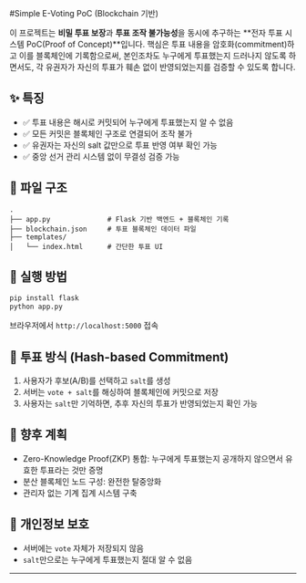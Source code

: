 #Simple E-Voting PoC (Blockchain 기반)

이 프로젝트는 **비밀 투표 보장**과 **투표 조작 불가능성**을 동시에 추구하는 \*\*전자 투표 시스템 PoC(Proof of Concept)\*\*입니다. 핵심은 투표 내용을 암호화(commitment)하고 이를 블록체인에 기록함으로써, 본인조차도 누구에게 투표했는지 드러나지 않도록 하면서도, 각 유권자가 자신의 투표가 훼손 없이 반영되었는지를 검증할 수 있도록 합니다.

## ✨ 특징

* ✅ 투표 내용은 해시로 커밋되어 누구에게 투표했는지 알 수 없음
* ✅ 모든 커밋은 블록체인 구조로 연결되어 조작 불가
* ✅ 유권자는 자신의 salt 값만으로 투표 반영 여부 확인 가능
* ✅ 중앙 선거 관리 시스템 없이 무결성 검증 가능

## 📁 파일 구조

```
.
├── app.py              # Flask 기반 백엔드 + 블록체인 기록
├── blockchain.json     # 투표 블록체인 데이터 파일
├── templates/
│   └── index.html      # 간단한 투표 UI
```

## 🚀 실행 방법

```bash
pip install flask
python app.py
```

브라우저에서 `http://localhost:5000` 접속

## 🔐 투표 방식 (Hash-based Commitment)

1. 사용자가 후보(A/B)를 선택하고 `salt`를 생성
2. 서버는 `vote + salt`를 해싱하여 블록체인에 커밋으로 저장
3. 사용자는 `salt`만 기억하면, 추후 자신의 투표가 반영되었는지 확인 가능

## 🔹 향후 계획

* Zero-Knowledge Proof(ZKP) 통합: 누구에게 투표했는지 공개하지 않으면서 유효한 투표라는 것만 증명
* 분산 블록체인 노드 구성: 완전한 탈중앙화
* 관리자 없는 기계 집계 시스템 구축

## 🚫 개인정보 보호

* 서버에는 `vote` 자체가 저장되지 않음
* `salt`만으로는 누구에게 투표했는지 절대 알 수 없음

---
